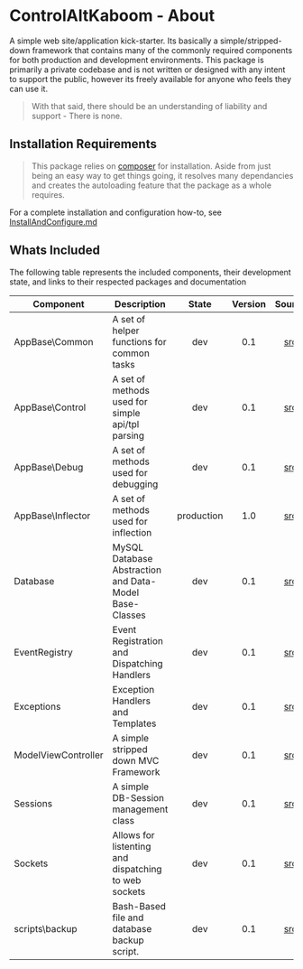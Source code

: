 # ControlAltKaboom - About

A simple web site/application kick-starter. Its basically a simple/stripped-down framework that contains many of the commonly required components for both production and development environments. This package is primarily a private codebase and is not written or designed with any intent to support the public, however its freely available for anyone who feels they can use it. 


> With that said, there should be an understanding of liability and support - There is none.


## Installation Requirements

> This package relies on [composer](https://getcomposer.org/) for installation. Aside from just being an easy way to get things going, it resolves many dependancies and creates the autoloading feature that the package as a whole requires.

For a complete installation and configuration how-to, see [InstallAndConfigure.md](./InstallAndConfigure.md)


## Whats Included

The following table represents the included components, their development state, and links to their respected packages and documentation


| Component | Description | State | Version | Source | Tests | Docs |
| --------- | ----------- |:-----:|:-------:|:------:|:-----:|:----:|
| AppBase\Common | A set of helper functions for common tasks | dev | 0.1 | [src](../src/AppBase/Common) | [tests](../tests/AppBase/Common) | [docs](./AppBase_Common.md) |
| AppBase\Control | A set of methods used for simple api/tpl parsing | dev | 0.1 | [src](../src/AppBase/Control) | [tests](../tests/AppBase/Control) | [docs](./AppBase_Control.md) |
| AppBase\Debug | A set of methods used for debugging | dev | 0.1 | [src](../src/AppBase/Debug) | [tests](../tests/AppBase/Debug) | [docs](./AppBase_Debug.md) |
| AppBase\Inflector| A set of methods used for inflection | production | 1.0 | [src](../src/AppBase/Inflector.php) | [tests](../tests/AppBase/InflectorTest.php) | [docs](./AppBase_Inflector.md) |
| Database | MySQL Database Abstraction and Data-Model Base-Classes | dev | 0.1 | [src](../src/Database) | [tests](../tests/Database) | [docs](./Database.md) |
| EventRegistry| Event Registration and Dispatching Handlers | dev | 0.1 | [src](../src/EventRegistry) | [tests](../tests/EventRegistry) | [docs](./EventRegistry.md) |
| Exceptions | Exception Handlers and Templates  | dev | 0.1 | [src](../src/Exception) | [tests](../tests/Exception) | [docs](./Exceptions.md) |
| ModelViewController | A simple stripped down MVC Framework | dev | 0.1 | [src](../src/ModelViewController) | [tests](../tests/ModelViewController) | [docs](./ModelViewController.md) |
| Sessions | A simple DB-Session management class | dev | 0.1 | [src](../src/Sessions) | [tests](../tests/Sessions) | [docs](./Sessions.md) |
| Sockets | Allows for listenting and dispatching to web sockets | dev | 0.1 | [src](../src/Sockets) | [tests](../tests/Sockets) | [docs](./Sockets.md) |
| scripts\backup| Bash-Based file and database backup script. | dev | 0.1 | [src](../scripts/backup) |  | [docs](../scripts/backup/README.md) |



